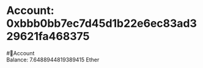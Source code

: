 
Account: 0xbbb0bb7ec7d45d1b22e6ec83ad329621fa468375
===================================================
  
#📜Account  
Balance: 7.6488944819389415 Ether